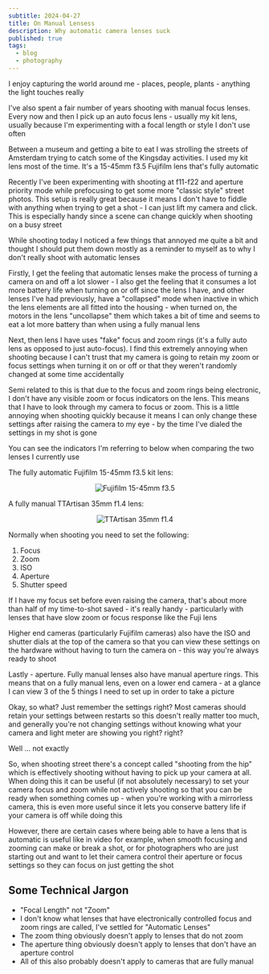 ```yaml
---
subtitle: 2024-04-27
title: On Manual Lensess
description: Why automatic camera lenses suck
published: true
tags:
  - blog
  - photography
---
```


I enjoy capturing the world around me - places, people, plants - anything the light touches really

I've also spent a fair number of years shooting with manual focus lenses. Every now and then I pick up an auto focus lens - usually my kit lens, usually because I'm experimenting with a focal length or style I don't use often

Between a museum and getting a bite to eat I was strolling the streets of Amsterdam trying to catch some of the Kingsday activities. I used my kit lens most of the time. It's a 15-45mm f3.5 Fujifilm lens that's fully automatic  

Recently I've been experimenting with shooting at f11-f22 and aperture priority mode while prefocusing to get some more "classic style" street photos. This setup is really great because it means I don't have to fiddle with anything when trying to get a shot - I can just lift my camera and click. This is especially handy since a scene can change quickly when shooting on a busy street

While shooting today I noticed a few things that annoyed me quite a bit and thought I should put them down mostly as a reminder to myself as to why I don't really shoot with automatic lenses

Firstly, I get the feeling that automatic lenses make the process of turning a camera on and off a lot slower - I also get the feeling that it consumes a lot more battery life when turning on or off since the lens I have, and other lenses I've had previously, have a "collapsed" mode when inactive in which the lens elements are all fitted into the housing - when turned on, the motors in the lens "uncollapse" them which takes a bit of time and seems to eat a lot more battery than when using a fully manual lens

Next, then lens I have uses "fake" focus and zoom rings (it's a fully auto lens as opposed to just auto-focus). I find this extremely annoying when shooting because I can't trust that my camera is going to retain my zoom or focus settings when turning it on or off or that they weren't randomly changed at some time accidentally

Semi related to this is that due to the focus and zoom rings being electronic, I don't have any visible zoom or focus indicators on the lens. This means that I have to look through my camera to focus or zoom. This is a little annoying when shooting quickly  because it means I can only change these settings after raising the camera to my eye - by the time I've dialed the settings in my shot is gone

You can see the indicators I'm referring to below when comparing the two lenses I currently use

The fully automatic Fujifilm 15-45mm f3.5 kit lens:

<center>

![Fujifilm 15-45mm f3.5](/content/blog/2024/27-04/fuji15-45mm.png)

</center>

A fully manual TTArtisan 35mm f1.4 lens:

<center>

![TTArtisan 35mm f1.4](/content/blog/2024/27-04/ttartisan35mm.png)

</center>

Normally when shooting you need to set the following:

1. Focus
2. Zoom
3. ISO
4. Aperture
5. Shutter speed

If I have my focus set before even raising the camera, that's about more than half of my time-to-shot saved - it's really handy - particularly with lenses that have slow zoom or focus response like the Fuji lens

Higher end cameras (particularly Fujifilm cameras) also have the ISO and shutter dials at the top of the camera so that you can view these settings on the hardware without having to turn the camera on - this way you're always ready to shoot

Lastly - aperture. Fully manual lenses also have manual aperture rings. This means that on a fully manual lens, even on a lower end camera - at a glance I can view 3 of the 5 things I need to set up in order to take a picture

Okay, so what? Just remember the settings right? Most cameras should retain your settings between restarts so this doesn't really matter too much, and generally you're not changing settings without knowing what your camera and light meter are showing you right? right?

Well ... not exactly

So, when shooting street there's a concept called "shooting from the hip" which is effectively shooting without having to pick up your camera at all. When doing this it can be useful (if not absolutely necessary) to set your camera focus and zoom while not actively shooting so that you can be ready when something comes up - when you're working with a mirrorless camera, this is even more useful since it lets you conserve battery life if your camera is off while doing this

However, there are certain cases where being able to have a lens that is automatic is useful like in video for example, when smooth focusing and zooming can make or break a shot, or for photographers who are just starting out and want to let their camera control their aperture or focus settings so they can focus on just getting the shot
## Some Technical Jargon

- "Focal Length" not "Zoom"
- I don't know what lenses that have electronically controlled focus and zoom rings are called, I've settled for "Automatic Lenses"
- The zoom thing obviously doesn't apply to lenses that do not zoom
- The aperture thing obviously doesn't apply to lenses that don't have an aperture control
- All of this also probably doesn't apply to cameras that are fully manual